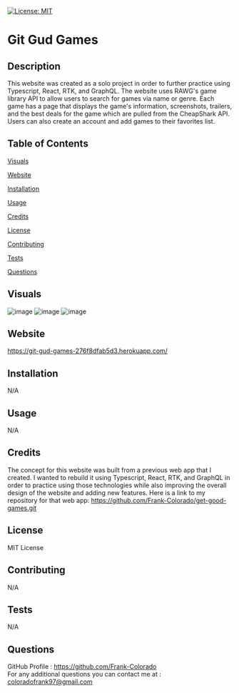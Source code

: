 [![License: MIT](https://img.shields.io/badge/License-MIT-yellow.svg)](https://opensource.org/licenses/MIT)

# Git Gud Games

## Description

This website was created as a solo project in order to further practice using Typescript, React, RTK, and GraphQL. The website uses RAWG's game library API to allow users to search for games via name or genre. Each game has a page that displays the game's information, screenshots, trailers, and the best deals for the game which are pulled from the CheapShark API. Users can also create an account and add games to their favorites list.

## Table of Contents

[Visuals](#visuals)

[Website](#website)

[Installation](#installation)

[Usage](#usage)

[Credits](#credits)

[License](#license)

[Contributing](#contributing)

[Tests](#tests)

[Questions](#questions)

## Visuals

![image](https://github.com/Frank-Colorado/get-good-games/assets/123683792/c31a68c4-1982-4dd7-98df-f2cbb447b3ea)
![image](https://github.com/Frank-Colorado/get-good-games/assets/123683792/1a646911-69b0-4043-afe3-6725ac632dfd)
![image](https://github.com/Frank-Colorado/get-good-games/assets/123683792/2fd7e18c-fc01-4b78-83df-711ce6413d70)

## Website

https://git-gud-games-276f8dfab5d3.herokuapp.com/

## Installation

N/A

## Usage

N/A

## Credits

The concept for this website was built from a previous web app that I created. I wanted to rebuild it using Typescript, React, RTK, and GraphQL in order to practice using those technologies while also improving the overall design of the website and adding new features.
Here is a link to my repository for that web app: https://github.com/Frank-Colorado/get-good-games.git

## License

MIT License

## Contributing

N/A

## Tests

N/A

## Questions

GitHub Profile : https://github.com/Frank-Colorado  
For any additional questions you can contact me at : coloradofrank97@gmail.com
